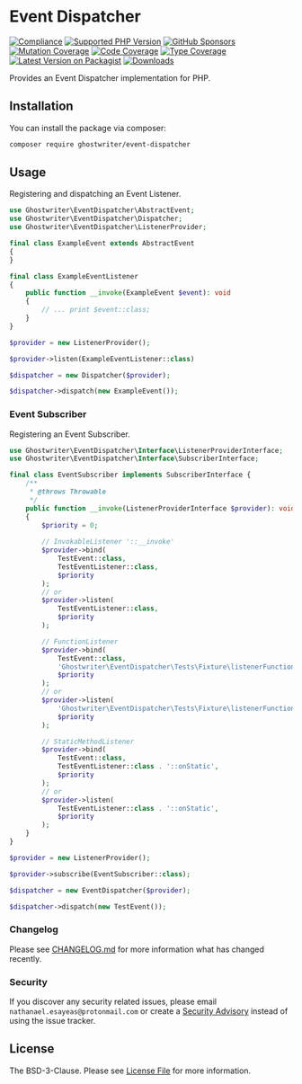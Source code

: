# Event Dispatcher

[![Compliance](https://github.com/ghostwriter/event-dispatcher/actions/workflows/compliance.yml/badge.svg)](https://github.com/ghostwriter/event-dispatcher/actions/workflows/compliance.yml)
[![Supported PHP Version](https://badgen.net/packagist/php/ghostwriter/event-dispatcher?color=8892bf)](https://www.php.net/supported-versions)
[![GitHub Sponsors](https://img.shields.io/github/sponsors/ghostwriter?label=Sponsor+@ghostwriter/event-dispatcher&logo=GitHub+Sponsors)](https://github.com/sponsors/ghostwriter)
[![Mutation Coverage](https://img.shields.io/endpoint?style=flat&url=https%3A%2F%2Fbadge-api.stryker-mutator.io%2Fgithub.com%2Fghostwriter%2Fevent-dispatcher%2Fmain)](https://dashboard.stryker-mutator.io/reports/github.com/ghostwriter/event-dispatcher/main)
[![Code Coverage](https://codecov.io/gh/ghostwriter/event-dispatcher/branch/main/graph/badge.svg)](https://codecov.io/gh/ghostwriter/event-dispatcher)
[![Type Coverage](https://shepherd.dev/github/ghostwriter/event-dispatcher/coverage.svg)](https://shepherd.dev/github/ghostwriter/event-dispatcher)
[![Latest Version on Packagist](https://badgen.net/packagist/v/ghostwriter/event-dispatcher)](https://packagist.org/packages/ghostwriter/event-dispatcher)
[![Downloads](https://badgen.net/packagist/dt/ghostwriter/event-dispatcher?color=blue)](https://packagist.org/packages/ghostwriter/event-dispatcher)

Provides an Event Dispatcher implementation for PHP.

## Installation

You can install the package via composer:

``` bash
composer require ghostwriter/event-dispatcher
```

## Usage

Registering and dispatching an Event Listener.

```php
use Ghostwriter\EventDispatcher\AbstractEvent;
use Ghostwriter\EventDispatcher\Dispatcher;
use Ghostwriter\EventDispatcher\ListenerProvider;

final class ExampleEvent extends AbstractEvent
{
}

final class ExampleEventListener
{
    public function __invoke(ExampleEvent $event): void
    {
        // ... print $event::class;
    }
}

$provider = new ListenerProvider();

$provider->listen(ExampleEventListener::class)

$dispatcher = new Dispatcher($provider);

$dispatcher->dispatch(new ExampleEvent());
```

### Event Subscriber

Registering an Event Subscriber.

```php
use Ghostwriter\EventDispatcher\Interface\ListenerProviderInterface;
use Ghostwriter\EventDispatcher\Interface\SubscriberInterface;

final class EventSubscriber implements SubscriberInterface {
    /**
     * @throws Throwable
     */
    public function __invoke(ListenerProviderInterface $provider): void
    {
        $priority = 0;
        
        // InvokableListener '::__invoke'
        $provider->bind(
            TestEvent::class, 
            TestEventListener::class,
            $priority
        );
        // or
        $provider->listen(
            TestEventListener::class,
            $priority
        );

        // FunctionListener
        $provider->bind(
            TestEvent::class, 
            'Ghostwriter\EventDispatcher\Tests\Fixture\listenerFunction',
            $priority
        );
        // or
        $provider->listen(
            'Ghostwriter\EventDispatcher\Tests\Fixture\listenerFunction', 
            $priority
        );

        // StaticMethodListener
        $provider->bind(
            TestEvent::class,
            TestEventListener::class . '::onStatic',
            $priority
        );
        // or
        $provider->listen(
            TestEventListener::class . '::onStatic',
            $priority
        );
    }
}

$provider = new ListenerProvider();

$provider->subscribe(EventSubscriber::class);

$dispatcher = new EventDispatcher($provider);

$dispatcher->dispatch(new TestEvent());
```

### Changelog

Please see [CHANGELOG.md](./CHANGELOG.md) for more information what has changed recently.

### Security

If you discover any security related issues, please email `nathanael.esayeas@protonmail.com` or create a [Security Advisory](https://github.com/ghostwriter/event-dispatcher/security/advisories/new) instead of using the issue tracker.

## License

The BSD-3-Clause. Please see [License File](./LICENSE) for more information.

